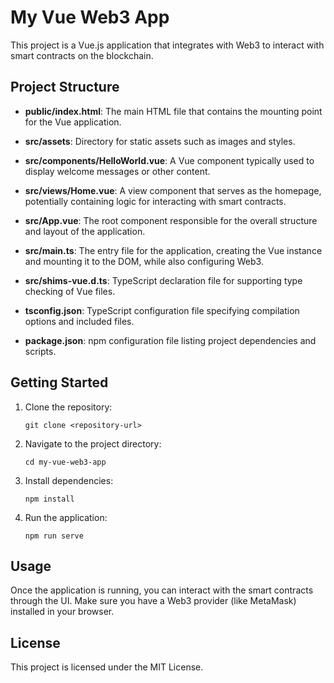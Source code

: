 # My Vue Web3 App

This project is a Vue.js application that integrates with Web3 to interact with smart contracts on the blockchain.

## Project Structure
- **public/index.html**: The main HTML file that contains the mounting point for the Vue application.
 
- **src/assets**: Directory for static assets such as images and styles.
 
- **src/components/HelloWorld.vue**: A Vue component typically used to display welcome messages or other content.
 
- **src/views/Home.vue**: A view component that serves as the homepage, potentially containing logic for interacting with smart contracts.
 
- **src/App.vue**: The root component responsible for the overall structure and layout of the application.
 
- **src/main.ts**: The entry file for the application, creating the Vue instance and mounting it to the DOM, while also configuring Web3.
 
- **src/shims-vue.d.ts**: TypeScript declaration file for supporting type checking of Vue files.
 
- **tsconfig.json**: TypeScript configuration file specifying compilation options and included files.
 
- **package.json**: npm configuration file listing project dependencies and scripts.
 
## Getting Started

1. Clone the repository:
   ```
   git clone <repository-url>
   ```

2. Navigate to the project directory:
   ```
   cd my-vue-web3-app
   ```

3. Install dependencies:
   ```
   npm install
   ```

4. Run the application:
   ```
   npm run serve
   ```

## Usage

Once the application is running, you can interact with the smart contracts through the UI. Make sure you have a Web3 provider (like MetaMask) installed in your browser.

## License

This project is licensed under the MIT License.
